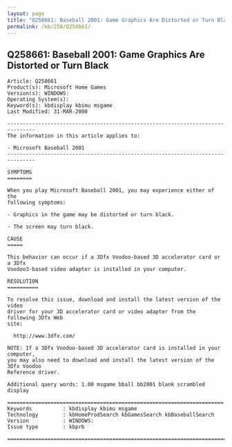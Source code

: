 ```yaml
---
layout: page
title: "Q258661: Baseball 2001: Game Graphics Are Distorted or Turn Black"
permalink: /kb/258/Q258661/
---
```


## Q258661: Baseball 2001: Game Graphics Are Distorted or Turn Black

	Article: Q258661
	Product(s): Microsoft Home Games
	Version(s): WINDOWS:
	Operating System(s): 
	Keyword(s): kbdisplay kbimu msgame
	Last Modified: 31-MAR-2000
	
	-------------------------------------------------------------------------------
	The information in this article applies to:
	
	- Microsoft Baseball 2001 
	-------------------------------------------------------------------------------
	
	SYMPTOMS
	========
	
	When you play Microsoft Baseball 2001, you may experience either of the
	following symptoms:
	
	- Graphics in the game may be distorted or turn black.
	
	- The screen may turn black.
	
	CAUSE
	=====
	
	This behavior can occur if a 3Dfx Voodoo-based 3D accelerator card or a 3Dfx
	Voodoo3-based video adapter is installed in your computer.
	
	RESOLUTION
	==========
	
	To resolve this issue, download and install the latest version of the video
	driver for your 3D accelerator card or video adapter from the following 3Dfx Web
	site:
	
	  http://www.3dfx.com/
	
	NOTE: If a 3Dfx Voodoo-based 3D accelerator card is installed in your computer,
	you may also need to download and install the latest version of the 3Dfx Voodoo
	Reference driver.
	
	Additional query words: 1.00 msgame bball bb2001 blank scrambled display
	
	======================================================================
	Keywords          : kbdisplay kbimu msgame 
	Technology        : kbHomeProdSearch kbGamesSearch kbBaseballSearch
	Version           : WINDOWS:
	Issue type        : kbprb
	
	=============================================================================
	
